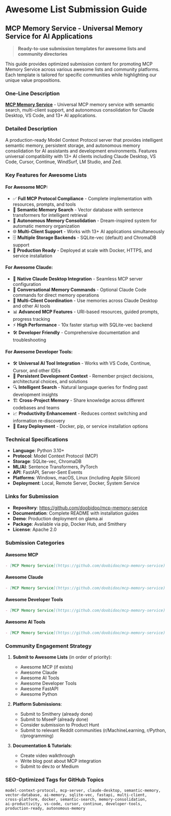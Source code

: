 # Awesome List Submission Guide

## MCP Memory Service - Universal Memory Service for AI Applications

> **Ready-to-use submission templates for awesome lists and community directories**

This guide provides optimized submission content for promoting MCP Memory Service across various awesome lists and community platforms. Each template is tailored for specific communities while highlighting our unique value propositions.

### One-Line Description
**[MCP Memory Service](https://github.com/doobidoo/mcp-memory-service)** - Universal MCP memory service with semantic search, multi-client support, and autonomous consolidation for Claude Desktop, VS Code, and 13+ AI applications.

### Detailed Description
A production-ready Model Context Protocol server that provides intelligent semantic memory, persistent storage, and autonomous memory consolidation for AI assistants and development environments. Features universal compatibility with 13+ AI clients including Claude Desktop, VS Code, Cursor, Continue, WindSurf, LM Studio, and Zed.

### Key Features for Awesome Lists

#### For Awesome MCP:
- ✅ **Full MCP Protocol Compliance** - Complete implementation with resources, prompts, and tools
- 🧠 **Semantic Memory Search** - Vector database with sentence transformers for intelligent retrieval
- 🔄 **Autonomous Memory Consolidation** - Dream-inspired system for automatic memory organization
- 🌐 **Multi-Client Support** - Works with 13+ AI applications simultaneously
- 🗄️ **Multiple Storage Backends** - SQLite-vec (default) and ChromaDB support
- 🚀 **Production Ready** - Deployed at scale with Docker, HTTPS, and service installation

#### For Awesome Claude:
- 🎯 **Native Claude Desktop Integration** - Seamless MCP server configuration
- 💬 **Conversational Memory Commands** - Optional Claude Code commands for direct memory operations
- 🔗 **Multi-Client Coordination** - Use memories across Claude Desktop and other AI tools
- 📊 **Advanced MCP Features** - URI-based resources, guided prompts, progress tracking
- ⚡ **High Performance** - 10x faster startup with SQLite-vec backend
- 🛠️ **Developer Friendly** - Comprehensive documentation and troubleshooting

#### For Awesome Developer Tools:
- 🛠️ **Universal AI Tool Integration** - Works with VS Code, Continue, Cursor, and other IDEs
- 📝 **Persistent Development Context** - Remember project decisions, architectural choices, and solutions
- 🔍 **Intelligent Search** - Natural language queries for finding past development insights
- 🏗️ **Cross-Project Memory** - Share knowledge across different codebases and teams
- 📈 **Productivity Enhancement** - Reduces context switching and information re-discovery
- 🐳 **Easy Deployment** - Docker, pip, or service installation options

### Technical Specifications
- **Language**: Python 3.10+
- **Protocol**: Model Context Protocol (MCP)
- **Storage**: SQLite-vec, ChromaDB
- **ML/AI**: Sentence Transformers, PyTorch
- **API**: FastAPI, Server-Sent Events
- **Platforms**: Windows, macOS, Linux (including Apple Silicon)
- **Deployment**: Local, Remote Server, Docker, System Service

### Links for Submission
- **Repository**: https://github.com/doobidoo/mcp-memory-service
- **Documentation**: Complete README with installation guides
- **Demo**: Production deployment on glama.ai
- **Package**: Available via pip, Docker Hub, and Smithery
- **License**: Apache 2.0

### Submission Categories

#### Awesome MCP
```markdown
- [MCP Memory Service](https://github.com/doobidoo/mcp-memory-service) - Universal memory service with semantic search, autonomous consolidation, and 13+ client support. Features production deployment, multi-client coordination, and dream-inspired memory organization.
```

#### Awesome Claude  
```markdown
- [MCP Memory Service](https://github.com/doobidoo/mcp-memory-service) - Intelligent semantic memory service for Claude Desktop with multi-client support, autonomous consolidation, and optional conversational commands. Production-ready with Docker and service deployment.
```

#### Awesome Developer Tools
```markdown
- [MCP Memory Service](https://github.com/doobidoo/mcp-memory-service) - Universal memory service for AI-powered development workflows. Integrates with VS Code, Continue, Cursor, and 13+ AI tools to provide persistent context and intelligent search across projects.
```

#### Awesome AI Tools
```markdown
- [MCP Memory Service](https://github.com/doobidoo/mcp-memory-service) - Production-ready memory service for AI assistants with semantic search, vector storage, and autonomous consolidation. Works with Claude Desktop, LM Studio, and 13+ AI applications.
```

### Community Engagement Strategy

1. **Submit to Awesome Lists** (in order of priority):
   - Awesome MCP (if exists)
   - Awesome Claude 
   - Awesome AI Tools
   - Awesome Developer Tools
   - Awesome FastAPI
   - Awesome Python

2. **Platform Submissions**:
   - Submit to Smithery (already done)
   - Submit to MseeP (already done)  
   - Consider submission to Product Hunt
   - Submit to relevant Reddit communities (r/MachineLearning, r/Python, r/programming)

3. **Documentation & Tutorials**:
   - Create video walkthrough
   - Write blog post about MCP integration
   - Submit to dev.to or Medium

### SEO-Optimized Tags for GitHub Topics
```
model-context-protocol, mcp-server, claude-desktop, semantic-memory, 
vector-database, ai-memory, sqlite-vec, fastapi, multi-client, 
cross-platform, docker, semantic-search, memory-consolidation, 
ai-productivity, vs-code, cursor, continue, developer-tools, 
production-ready, autonomous-memory
```